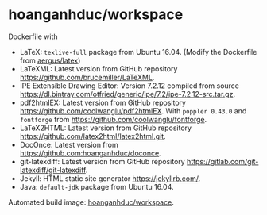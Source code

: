 # hoanganhduc/workspace

Dockerfile with

* LaTeX: `texlive-full` package from Ubuntu 16.04. (Modify the Dockerfile from [aergus/latex](https://hub.docker.com/r/aergus/latex/))
* LaTeXML: Latest version from GitHub repository https://github.com/brucemiller/LaTeXML.
* IPE Extensible Drawing Editor: Version 7.2.12 compiled from source https://dl.bintray.com/otfried/generic/ipe/7.2/ipe-7.2.12-src.tar.gz.
* pdf2htmlEX: Latest version from GitHub repository https://github.com/coolwanglu/pdf2htmlEX. With `poppler 0.43.0` and `fontforge` from https://github.com/coolwanglu/fontforge.
* LaTeX2HTML: Latest version from GitHub repository https://github.com/latex2html/latex2html.git.
* DocOnce: Latest version from https://github.com:hoanganhduc/doconce.
* git-latexdiff: Latest version from GitHub repository https://gitlab.com/git-latexdiff/git-latexdiff.
* Jekyll: HTML static site generator https://jekyllrb.com/.
* Java: `default-jdk` package from Ubuntu 16.04.

Automated build image: [hoanganhduc/workspace](https://hub.docker.com/r/hoanganhduc/workspace/).
